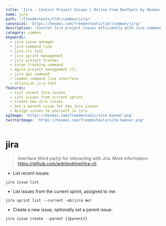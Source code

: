 ```yaml
---
title: 'Jira - Control Project Issues | Online Free DevTools by Hexmos'
name: jira
path: '/freedevtools/tldr/common/jira/'
canonical: 'https://hexmos.com/freedevtools/tldr/common/jira/'
description: 'Control Jira project issues efficiently with Jira command-line interface. Manage issues, sprints, and projects from your terminal. Free online tool, no registration required.'
category: common
keywords:
  - jira issue manager
  - jira command line
  - jira cli tool
  - jira sprint management
  - jira project tracker
  - issue tracking command
  - agile project management cli
  - jira api command
  - common command line interface
  - atlassian jira tool
features:
  - List recent Jira issues
  - List issues from current sprint
  - Create new Jira issues
  - Set a parent issue for new Jira issues
  - Assign issues to yourself in Jira
ogImage: 'https://hexmos.com/freedevtools/site-banner.png'
twitterImage: 'https://hexmos.com/freedevtools/site-banner.png'
---
```


# jira

> Interface (third party) for interacting with Jira.
> More information: <https://github.com/ankitpokhrel/jira-cli>.

- List recent issues:

`jira issue list`

- List issues from the current sprint, assigned to me:

`jira sprint list --current -a$(jira me)`

- Create a new issue, optionally set a parent issue:

`jira issue create --parent {{parent}}`
